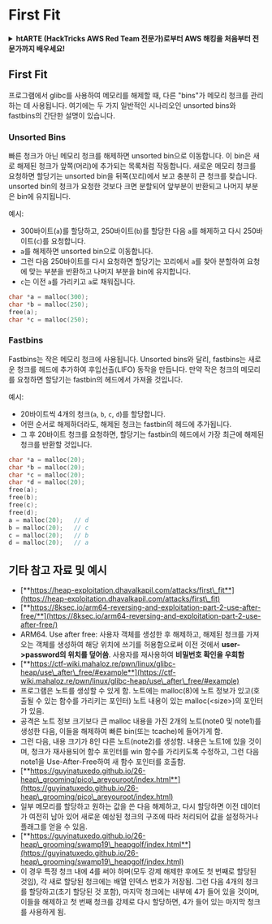# First Fit

<details>

<summary><strong>htARTE (HackTricks AWS Red Team 전문가)로부터 AWS 해킹을 처음부터 전문가까지 배우세요!</strong></summary>

HackTricks를 지원하는 다른 방법:

* **회사가 HackTricks에 광고되길 원하거나 HackTricks를 PDF로 다운로드하고 싶다면** [**구독 요금제**](https://github.com/sponsors/carlospolop)를 확인하세요!
* [**공식 PEASS & HackTricks 스왜그**](https://peass.creator-spring.com)를 구매하세요
* [**The PEASS Family**](https://opensea.io/collection/the-peass-family)를 발견하세요, 당사의 독점 [**NFTs**](https://opensea.io/collection/the-peass-family) 컬렉션
* **💬 [Discord 그룹](https://discord.gg/hRep4RUj7f)** 또는 [텔레그램 그룹](https://t.me/peass)에 **가입**하거나 **Twitter** 🐦 [**@hacktricks\_live**](https://twitter.com/hacktricks\_live)를 **팔로우**하세요.
* **HackTricks** 및 **HackTricks Cloud** github 저장소에 PR을 제출하여 **당신의 해킹 요령을 공유**하세요.

</details>

## **First Fit**

프로그램에서 glibc를 사용하여 메모리를 해제할 때, 다른 "bins"가 메모리 청크를 관리하는 데 사용됩니다. 여기에는 두 가지 일반적인 시나리오인 unsorted bins와 fastbins의 간단한 설명이 있습니다.

### Unsorted Bins

빠른 청크가 아닌 메모리 청크를 해제하면 unsorted bin으로 이동합니다. 이 bin은 새로 해제된 청크가 앞쪽(머리)에 추가되는 목록처럼 작동합니다. 새로운 메모리 청크를 요청하면 할당기는 unsorted bin을 뒤쪽(꼬리)에서 보고 충분히 큰 청크를 찾습니다. unsorted bin의 청크가 요청한 것보다 크면 분할되어 앞부분이 반환되고 나머지 부분은 bin에 유지됩니다.

예시:

* 300바이트(`a`)를 할당하고, 250바이트(`b`)를 할당한 다음 `a`를 해제하고 다시 250바이트(`c`)를 요청합니다.
* `a`를 해제하면 unsorted bin으로 이동합니다.
* 그런 다음 250바이트를 다시 요청하면 할당기는 꼬리에서 `a`를 찾아 분할하여 요청에 맞는 부분을 반환하고 나머지 부분을 bin에 유지합니다.
* `c`는 이전 `a`를 가리키고 `a`로 채워집니다.
```c
char *a = malloc(300);
char *b = malloc(250);
free(a);
char *c = malloc(250);
```
### Fastbins

Fastbins는 작은 메모리 청크에 사용됩니다. Unsorted bins와 달리, fastbins는 새로운 청크를 헤드에 추가하여 후입선출(LIFO) 동작을 만듭니다. 만약 작은 청크의 메모리를 요청하면 할당기는 fastbin의 헤드에서 가져올 것입니다.

예시:

* 20바이트씩 4개의 청크(`a`, `b`, `c`, `d`)를 할당합니다.
* 어떤 순서로 해제하더라도, 해제된 청크는 fastbin의 헤드에 추가됩니다.
* 그 후 20바이트 청크를 요청하면, 할당기는 fastbin의 헤드에서 가장 최근에 해제된 청크를 반환할 것입니다.
```c
char *a = malloc(20);
char *b = malloc(20);
char *c = malloc(20);
char *d = malloc(20);
free(a);
free(b);
free(c);
free(d);
a = malloc(20);   // d
b = malloc(20);   // c
c = malloc(20);   // b
d = malloc(20);   // a
```
## 기타 참고 자료 및 예시

* [**https://heap-exploitation.dhavalkapil.com/attacks/first\_fit**](https://heap-exploitation.dhavalkapil.com/attacks/first\_fit)
* [**https://8ksec.io/arm64-reversing-and-exploitation-part-2-use-after-free/**](https://8ksec.io/arm64-reversing-and-exploitation-part-2-use-after-free/)
* ARM64. Use after free: 사용자 객체를 생성한 후 해제하고, 해제된 청크를 가져오는 객체를 생성하여 해당 위치에 쓰기를 허용함으로써 이전 것에서 **user->password의 위치를 덮어씀**. 사용자를 재사용하여 **비밀번호 확인을 우회함**
* [**https://ctf-wiki.mahaloz.re/pwn/linux/glibc-heap/use\_after\_free/#example**](https://ctf-wiki.mahaloz.re/pwn/linux/glibc-heap/use\_after\_free/#example)
* 프로그램은 노트를 생성할 수 있게 함. 노트에는 malloc(8)에 노트 정보가 있고(호출될 수 있는 함수를 가리키는 포인터) 노트 내용이 있는 malloc(\<size>)의 포인터가 있음.
* 공격은 노트 정보 크기보다 큰 malloc 내용을 가진 2개의 노트(note0 및 note1)를 생성한 다음, 이들을 해제하여 빠른 bin(또는 tcache)에 들어가게 함.
* 그런 다음, 내용 크기가 8인 다른 노트(note2)를 생성함. 내용은 노트1에 있을 것이며, 청크가 재사용되어 함수 포인터를 win 함수를 가리키도록 수정하고, 그런 다음 note1을 Use-After-Free하여 새 함수 포인터를 호출함.
* [**https://guyinatuxedo.github.io/26-heap\_grooming/pico\_areyouroot/index.html**](https://guyinatuxedo.github.io/26-heap\_grooming/pico\_areyouroot/index.html)
* 일부 메모리를 할당하고 원하는 값을 쓴 다음 해제하고, 다시 할당하면 이전 데이터가 여전히 남아 있어 새로운 예상된 청크의 구조에 따라 처리되어 값을 설정하거나 플래그를 얻을 수 있음.
* [**https://guyinatuxedo.github.io/26-heap\_grooming/swamp19\_heapgolf/index.html**](https://guyinatuxedo.github.io/26-heap\_grooming/swamp19\_heapgolf/index.html)
* 이 경우 특정 청크 내에 4를 써야 하며(모두 강제 해제한 후에도 첫 번째로 할당된 것임), 각 새로 할당된 청크에는 배열 인덱스 번호가 저장됨. 그런 다음 4개의 청크를 할당하고(초기 할당된 것 포함), 마지막 청크에는 내부에 4가 들어 있을 것이며, 이들을 해제하고 첫 번째 청크를 강제로 다시 할당하면, 4가 들어 있는 마지막 청크를 사용하게 됨.

